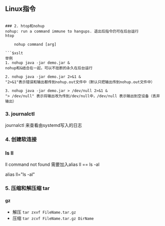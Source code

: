 ## Linux指令

```

### 2. htop和nohup
nohup: run a command immune to hangups. 退出后指令仍可在后台运行
htop

    nohup command [arg]
    
```$xslt
举例
1. nohup java -jar demo.jar &
nohup和&结合在一起，可以不挂断的永久在后台运行

2. nohup java -jar demo.jar 2>&1 &
"2>&1"表示错误和输出都传到nohup.out文件中（默认只把输出传到nohup.out文件中）

3. nohup java -jar demo.jar > /dev/null 2>&1 &
"> /dev/null" 表示将输出改为传到/dev/null中，/dev/null 表示输出到空设备（丢弃输出）

```

### 3. journalctl
journalctl 来查看由systemd写入的日志


### 4. 创建软连接

### ls ll
ll command not found 需要加入alias ll == ls -al

alias ll="ls -al"

### 5. 压缩和解压缩 tar

#### gz
- 解压 `tar zxvf FileName.tar.gz`
- 压缩 `tar zcvf FileName.tar.gz DirName`





